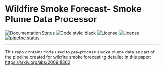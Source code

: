 # Wildfire Smoke Forecast- Smoke Plume Data Processor

[![Documentation Status](https://readthedocs.org/projects/smoke/badge/?version=latest)](https://smoke.readthedocs.io/en/latest/?badge=latest)
[![Code style: black](https://img.shields.io/badge/code%20style-black-000000.svg)](https://github.com/psf/black)
[![License](https://img.shields.io/badge/license-Apache%202-cb2533.svg)](https://opensource.org/licenses/Apache-2.0)
[![License](https://img.shields.io/badge/python-3.7+-blue.svg)](https://docs.python.org/3.8/)
[![pipeline status](https://gitlab.math.ubc.ca/smoke/smoke/badges/master/pipeline.svg)](https://gitlab.math.ubc.ca/smoke/smoke/commits/master)
___

This repo contains code used to pre-process smoke plume data as part of the pipeline created for wildfire smoke forecasting detailed in this paper:
https://arxiv.org/abs/2009.11362
